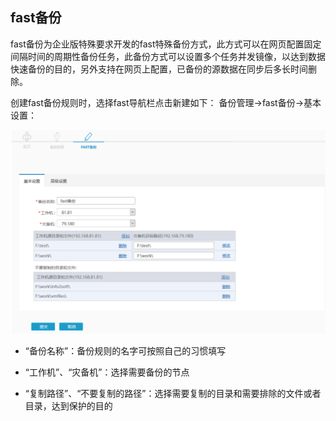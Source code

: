 ## fast备份

fast备份为企业版特殊要求开发的fast特殊备份方式，此方式可以在网页配置固定间隔时间的周期性备份任务，此备份方式可以设置多个任务并发镜像，以达到数据快速备份的目的，另外支持在网页上配置，已备份的源数据在同步后多长时间删除。

创建fast备份规则时，选择fast导航栏点击新建如下：
备份管理-&gt;fast备份-&gt;基本设置：

![](/assets/V6.220180609.png)

* “备份名称”：备份规则的名字可按照自己的习惯填写

* “工作机”、“灾备机”：选择需要备份的节点

* “复制路径”、“不要复制的路径”：选择需要复制的目录和需要排除的文件或者目录，达到保护的目的


